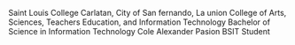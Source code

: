 Saint Louis College 
Carlatan, City of San fernando, La union
College of Arts, Sciences, Teachers Education, and Information Technology
Bachelor of Science in Information Technology
Cole Alexander Pasion
BSIT Student
